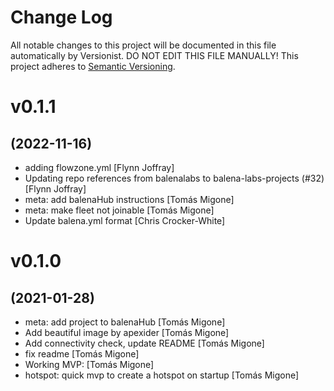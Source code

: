 # Change Log

All notable changes to this project will be documented in this file
automatically by Versionist. DO NOT EDIT THIS FILE MANUALLY!
This project adheres to [Semantic Versioning](http://semver.org/).

# v0.1.1
## (2022-11-16)

* adding flowzone.yml [Flynn Joffray]
* Updating repo references from balenalabs to balena-labs-projects (#32) [Flynn Joffray]
* meta: add balenaHub instructions [Tomás Migone]
* meta: make fleet not joinable [Tomás Migone]
* Update balena.yml format [Chris Crocker-White]

# v0.1.0
## (2021-01-28)

* meta: add project to balenaHub [Tomás Migone]
* Add beautiful image by apexider [Tomás Migone]
* Add connectivity check, update README [Tomás Migone]
* fix readme [Tomás Migone]
* Working MVP: [Tomás Migone]
* hotspot: quick mvp to create a hotspot on startup [Tomás Migone]
